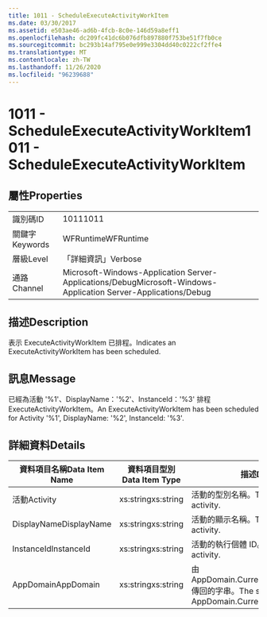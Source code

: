```yaml
---
title: 1011 - ScheduleExecuteActivityWorkItem
ms.date: 03/30/2017
ms.assetid: e503ae46-ad6b-4fcb-8c0e-146d59a8eff1
ms.openlocfilehash: dc209fc41dc6b076dfb897880f753be51f7fb0ce
ms.sourcegitcommit: bc293b14af795e0e999e3304dd40c0222cf2ffe4
ms.translationtype: MT
ms.contentlocale: zh-TW
ms.lasthandoff: 11/26/2020
ms.locfileid: "96239688"
---
```

# <a name="1011---scheduleexecuteactivityworkitem"></a><span data-ttu-id="1ef6a-102">1011 - ScheduleExecuteActivityWorkItem</span><span class="sxs-lookup"><span data-stu-id="1ef6a-102">1011 - ScheduleExecuteActivityWorkItem</span></span>

## <a name="properties"></a><span data-ttu-id="1ef6a-103">屬性</span><span class="sxs-lookup"><span data-stu-id="1ef6a-103">Properties</span></span>  
  
|||  
|-|-|  
|<span data-ttu-id="1ef6a-104">識別碼</span><span class="sxs-lookup"><span data-stu-id="1ef6a-104">ID</span></span>|<span data-ttu-id="1ef6a-105">1011</span><span class="sxs-lookup"><span data-stu-id="1ef6a-105">1011</span></span>|  
|<span data-ttu-id="1ef6a-106">關鍵字</span><span class="sxs-lookup"><span data-stu-id="1ef6a-106">Keywords</span></span>|<span data-ttu-id="1ef6a-107">WFRuntime</span><span class="sxs-lookup"><span data-stu-id="1ef6a-107">WFRuntime</span></span>|  
|<span data-ttu-id="1ef6a-108">層級</span><span class="sxs-lookup"><span data-stu-id="1ef6a-108">Level</span></span>|<span data-ttu-id="1ef6a-109">「詳細資訊」</span><span class="sxs-lookup"><span data-stu-id="1ef6a-109">Verbose</span></span>|  
|<span data-ttu-id="1ef6a-110">通路</span><span class="sxs-lookup"><span data-stu-id="1ef6a-110">Channel</span></span>|<span data-ttu-id="1ef6a-111">Microsoft-Windows-Application Server-Applications/Debug</span><span class="sxs-lookup"><span data-stu-id="1ef6a-111">Microsoft-Windows-Application Server-Applications/Debug</span></span>|  
  
## <a name="description"></a><span data-ttu-id="1ef6a-112">描述</span><span class="sxs-lookup"><span data-stu-id="1ef6a-112">Description</span></span>  

 <span data-ttu-id="1ef6a-113">表示 ExecuteActivityWorkItem 已排程。</span><span class="sxs-lookup"><span data-stu-id="1ef6a-113">Indicates an ExecuteActivityWorkItem has been scheduled.</span></span>  
  
## <a name="message"></a><span data-ttu-id="1ef6a-114">訊息</span><span class="sxs-lookup"><span data-stu-id="1ef6a-114">Message</span></span>  

 <span data-ttu-id="1ef6a-115">已經為活動 '%1'、DisplayName：'%2'、InstanceId：'%3' 排程 ExecuteActivityWorkItem。</span><span class="sxs-lookup"><span data-stu-id="1ef6a-115">An ExecuteActivityWorkItem has been scheduled for Activity '%1', DisplayName: '%2', InstanceId: '%3'.</span></span>  
  
## <a name="details"></a><span data-ttu-id="1ef6a-116">詳細資料</span><span class="sxs-lookup"><span data-stu-id="1ef6a-116">Details</span></span>  
  
|<span data-ttu-id="1ef6a-117">資料項目名稱</span><span class="sxs-lookup"><span data-stu-id="1ef6a-117">Data Item Name</span></span>|<span data-ttu-id="1ef6a-118">資料項目型別</span><span class="sxs-lookup"><span data-stu-id="1ef6a-118">Data Item Type</span></span>|<span data-ttu-id="1ef6a-119">描述</span><span class="sxs-lookup"><span data-stu-id="1ef6a-119">Description</span></span>|  
|--------------------|--------------------|-----------------|  
|<span data-ttu-id="1ef6a-120">活動</span><span class="sxs-lookup"><span data-stu-id="1ef6a-120">Activity</span></span>|<span data-ttu-id="1ef6a-121">xs:string</span><span class="sxs-lookup"><span data-stu-id="1ef6a-121">xs:string</span></span>|<span data-ttu-id="1ef6a-122">活動的型別名稱。</span><span class="sxs-lookup"><span data-stu-id="1ef6a-122">The type name of the activity.</span></span>|  
|<span data-ttu-id="1ef6a-123">DisplayName</span><span class="sxs-lookup"><span data-stu-id="1ef6a-123">DisplayName</span></span>|<span data-ttu-id="1ef6a-124">xs:string</span><span class="sxs-lookup"><span data-stu-id="1ef6a-124">xs:string</span></span>|<span data-ttu-id="1ef6a-125">活動的顯示名稱。</span><span class="sxs-lookup"><span data-stu-id="1ef6a-125">The display name of the activity.</span></span>|  
|<span data-ttu-id="1ef6a-126">InstanceId</span><span class="sxs-lookup"><span data-stu-id="1ef6a-126">InstanceId</span></span>|<span data-ttu-id="1ef6a-127">xs:string</span><span class="sxs-lookup"><span data-stu-id="1ef6a-127">xs:string</span></span>|<span data-ttu-id="1ef6a-128">活動的執行個體 ID。</span><span class="sxs-lookup"><span data-stu-id="1ef6a-128">The instance id of the activity.</span></span>|  
|<span data-ttu-id="1ef6a-129">AppDomain</span><span class="sxs-lookup"><span data-stu-id="1ef6a-129">AppDomain</span></span>|<span data-ttu-id="1ef6a-130">xs:string</span><span class="sxs-lookup"><span data-stu-id="1ef6a-130">xs:string</span></span>|<span data-ttu-id="1ef6a-131">由 AppDomain.CurrentDomain.FriendlyName 傳回的字串。</span><span class="sxs-lookup"><span data-stu-id="1ef6a-131">The string returned by AppDomain.CurrentDomain.FriendlyName.</span></span>|
